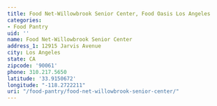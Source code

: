 ```yaml
---
title: Food Net-Willowbrook Senior Center, Food Oasis Los Angeles
categories:
- Food Pantry
uid: ''
name: Food Net-Willowbrook Senior Center
address_1: 12915 Jarvis Avenue
city: Los Angeles
state: CA
zipcode: '90061'
phone: 310.217.5650
latitude: '33.9150672'
longitude: "-118.2722211"
uri: "/food-pantry/food-net-willowbrook-senior-center/"
---
```


